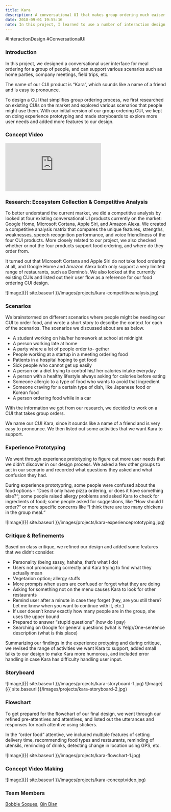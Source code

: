 ```yaml
---
title: Kara
description: A conversational UI that makes group ordering much eaiser 
date: 2018-09-01 19:55:16
note: In this project, I learned to use a number of interaction design techniques including experience prototyping, storyboarding, speed dating, etc. Making concept videos and making a complete process book for the first time was also a great learning experience.
---
```


\#InteractionDesign \#ConversationalUI

### Introduction

In this project, we designed a conversational user interface for meal ordering for a group of people, and can support various scenarios such as home parties, company meetings, field trips, etc.

The name of our CUI product is “Kara“, which sounds like a name of a friend and is easy to pronounce.

To design a CUI that simplifies group ordering process, we first researched on existing CUIs on the market and explored various scenarios that people might use them. With our initial version of our group ordering CUI, we kept on doing experience prototyping and made storyboards to explore more user needs and added more features to our design.

### Concept Video

<iframe src="https://www.youtube.com/embed/If4x5U_RP68" frameborder="0" allow="accelerometer; autoplay; encrypted-media; gyroscope; picture-in-picture" allowfullscreen></iframe>

### Research: Ecosystem Collection & Competitive Analysis

To better understand the current market, we did a competitive analysis by looked at four existing conversational UI products currently on the market: Google Home, Microsoft Cortana, Apple Siri, and Amazon Alexa.
We created a competitive analysis matrix that compares the unique features, strengths, weaknesses, speech recognition performance, and voice friendliness of the four CUI products. More closely related to our project, we also checked whether or not the four products support food ordering, and where do they order from.

It turned out that Microsoft Cortana and Apple Siri do not take food ordering at all, and Google Home and Amazon Alexa both only support a very limited range of restaurants, such as Domino’s.
We also looked at the currently existing CUIs and listed out their user flow as a reference for our food ordering CUI design.

![Image]({{ site.baseurl }}/images/projects/kara-competitiveanalysis.jpg)

### Scenarios

We brainstormed on different scenarios where people might be needing our CUI to order food, and wrote a short story to describe the context for each of the scenarios. The scenarios we discussed about are as below.

* A student working on his/her homework at school at midnight
* A person working late at home
* A party where a lot of people order to- gether
* People working at a startup in a meeting ordering food
* Patients in a hospital hoping to get food
* Sick people who cannot get up easily
* A person on a diet trying to control his/ her calories intake everyday
* A person with a healthy lifestyle always asking for calories before eating
* Someone allergic to a type of food who wants to avoid that ingredient
* Someone craving for a certain type of dish, like Japanese food or Korean food
* A person ordering food while in a car

With the information we got from our research, we decided to work on a CUI that takes group orders.

We name our CUI Kara, since it sounds like a name of a friend and is very easy to pronounce. We then listed out some activities that we want Kara to support.

### Experience Prototyping

We went through experience prototyping to figure out more user needs that we didn’t discover in our design process. We asked a few other groups to act in our scenario and recorded what questions they asked and what confusion they had.

During experience prototypring, some people were confused about the food options - “Does it only have pizza ordering, or does it have something else?“; some people raised allergy problems and asked Kara to check for ingredients of food; some people asked for suggestions, like “How should I order?“ or more specific concerns like “I think there are too many chickens in the group meal.“

![Image]({{ site.baseurl }}/images/projects/kara-experienceprototyping.jpg)

### Critique & Refinements

Based on class critique, we refined our design and added some features that we didn’t consider.
* Personality (being sassy, hahaha, that’s what I do)
* Users not pronouncing correctly and Kara trying to find what they actually mean
* Vegetarion option; allergy stuffs
* More prompts when users are confused or forget what they are doing
* Asking for something not on the menu causes Kara to look for other restaurants
* Remind user after a minute in case they forget (hey, are you still there? Let me know when you want to continue with it, etc.)
* If user doesn’t know exactly how many people are in the group, she uses the upper bound
* Prepared to answer “stupid questions” (how do I pay)
* Searching on Google for general questions (what is Yelp)/One-sentence description (what is this place)

Summarizing our findings in the experience protyping and during critique, we revised the range of activities we want Kara to support, added small talks to our design to make Kara more humorous, and included error handling in case Kara has difficulty handling user input.

### Storyboard

![Image]({{ site.baseurl }}/images/projects/kara-storyboard-1.jpg)
![Image]({{ site.baseurl }}/images/projects/kara-storyboard-2.jpg)

### Flowchart

To get prepared for the flowchart of our final design, we went through our refined pre-attentives and attentives, and listed out the utterances and responses for each attentive using stickers.

In the “order food“ attentive, we included multiple features of setting delivery time, recommending food types and restaurants, reminding of utensils, reminding of drinks, detecting change in location using GPS, etc.

![Image]({{ site.baseurl }}/images/projects/kara-flowchart-1.jpg)

### Concept Video Making

![Image]({{ site.baseurl }}/images/projects/kara-conceptvideo.jpg)

### Team Members

[Bobbie Soques](https://www.bobbie.soques.net/), [Qin Bian](http://qinbian.info/)



